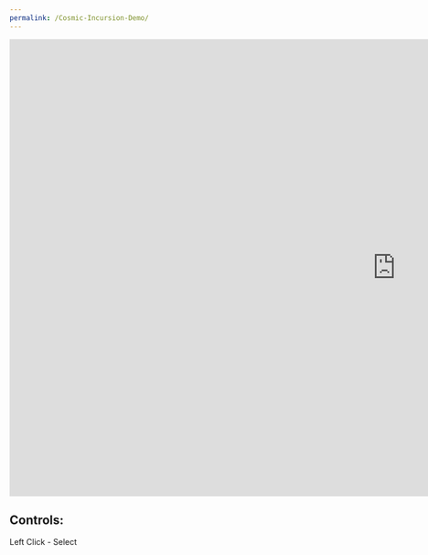 ```yaml
---
permalink: /Cosmic-Incursion-Demo/
---
```


<iframe src="https://banrescoding.github.io/Portfolio/Demos/CosmicWeb/" name="CosmisIncursion" style="height:800px;width:1350px;border:none;" title="CosmicIncursion"></iframe>

## Controls:  
Left Click - Select
